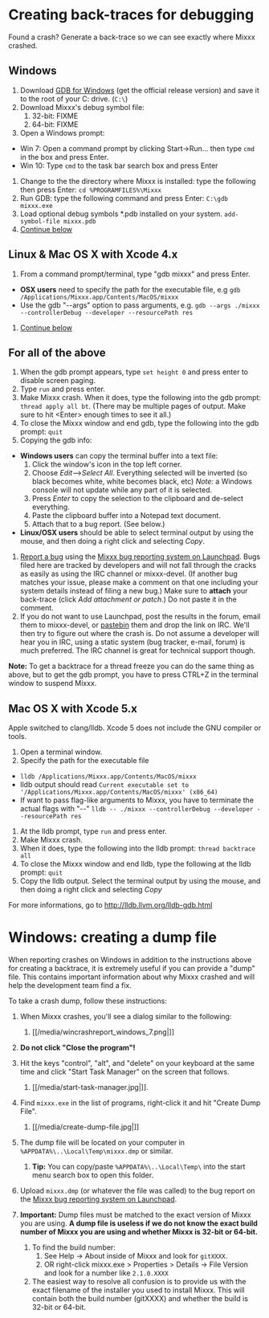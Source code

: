 # Creating back-traces for debugging

Found a crash? Generate a back-trace so we can see exactly where Mixxx
crashed.

## Windows

1.  Download [GDB for
    Windows](http://www.equation.com/servlet/equation.cmd?fa=gdb) (get
    the official release version) and save it to the root of your C:
    drive. (`C:\`)
2.  Download Mixxx's debug symbol file:
    1.  32-bit: FIXME
    2.  64-bit: FIXME
3.  Open a Windows prompt: 

<!-- end list -->

  - Win 7: Open a command prompt by clicking Start-\>Run... then type
    `cmd` in the box and press Enter.
  - Win 10: Type `cmd` to the task bar search box and press Enter

<!-- end list -->

1.  Change to the the directory where Mixxx is installed: type the
    following then press Enter: `cd %PROGRAMFILES%\Mixxx`
2.  Run GDB: type the following command and press Enter: `C:\gdb
    mixxx.exe`
3.  Load optional debug symbols \*.pdb installed on your system.
    `add-symbol-file mixxx.pdb`
4.  [Continue below](#for-all-of-the-above)

## Linux & Mac OS X with Xcode 4.x

1.  From a command prompt/terminal, type "gdb mixxx" and press Enter.

<!-- end list -->

  - **OSX users** need to specify the path for the executable file, e.g
    `gdb /Applications/Mixxx.app/Contents/MacOS/mixxx`
  - Use the gdb "--args" option to pass arguments, e.g. `gdb --args
    ./mixxx --controllerDebug --developer --resourcePath res`

<!-- end list -->

1.  [Continue below](#for-all-of-the-above)

## For all of the above

1.  When the gdb prompt appears, type `set height 0` and press enter to
    disable screen paging.
2.  Type `run` and press enter.
3.  Make Mixxx crash. When it does, type the following into the gdb
    prompt: `thread apply all bt`. (There may be multiple pages of
    output. Make sure to hit \<Enter\> enough times to see it all.)
4.  To close the Mixxx window and end gdb, type the following into the
    gdb prompt: `quit`
5.  Copying the gdb info:

<!-- end list -->

  - **Windows users** can copy the terminal buffer into a text file:
    1.  Click the window's icon in the top left corner.
    2.  Choose *Edit*--\>*Select All*. Everything selected will be
        inverted (so black becomes white, white becomes black, etc)
        *Note:* a Windows console will not update while any part of it
        is selected.
    3.  Press *Enter* to copy the selection to the clipboard and
        de-select everything.
    4.  Paste the clipboard buffer into a Notepad text document.
    5.  Attach that to a bug report. (See below.)
  - **Linux/OSX users** should be able to select terminal output by
    using the mouse, and then doing a right click and selecting *Copy*.

<!-- end list -->

1.  [Report a bug](https://bugs.launchpad.net/mixxx/+filebug) using the
    [Mixxx bug reporting system on
    Launchpad](https://bugs.launchpad.net/mixxx/). Bugs filed here are
    tracked by developers and will not fall through the cracks as easily
    as using the IRC channel or mixxx-devel. (If another bug matches
    your issue, please make a comment on that one including your system
    details instead of filing a new bug.) Make sure to **attach** your
    back-trace (click *Add attachment or patch*.) Do not paste it in the
    comment.
2.  If you do not want to use Launchpad, post the results in the forum,
    email them to mixxx-devel, or [pastebin](http://www.pastebin.ca)
    them and drop the link on IRC. We'll then try to figure out where
    the crash is. Do not assume a developer will hear you in IRC, using
    a static system (bug tracker, e-mail, forum) is much preferred. The
    IRC channel is great for technical support though.

**Note:** To get a backtrace for a thread freeze you can do the same
thing as above, but to get the gdb prompt, you have to press CTRL+Z in
the terminal window to suspend Mixxx.

## Mac OS X with Xcode 5.x

Apple switched to clang/lldb. Xcode 5 does not include the GNU compiler
or tools.

1.  Open a terminal window.
2.  Specify the path for the executable file

<!-- end list -->

  - `lldb /Applications/Mixxx.app/Contents/MacOS/mixxx`
  - lldb output should read `Current executable set to
    '/Applications/Mixxx.app/Contents/MacOS/mixxx' (x86_64)`
  - If want to pass flag-like arguments to Mixxx, you have to terminate
    the actual flags with "--" `lldb -- ./mixxx --controllerDebug
    --developer --resourcePath res`

<!-- end list -->

1.  At the lldb prompt, type `run` and press enter.
2.  Make Mixxx crash.
3.  When it does, type the following into the lldb prompt: `thread
    backtrace all`
4.  To close the Mixxx window and end lldb, type the following at the
    lldb prompt: `quit`
5.  Copy the lldb output. Select the terminal output by using the mouse,
    and then doing a right click and selecting *Copy*

For more informations, go to <http://lldb.llvm.org/lldb-gdb.html>

# Windows: creating a dump file

When reporting crashes on Windows in addition to the instructions above
for creating a backtrace, it is extremely useful if you can provide a
"dump" file. This contains important information about why Mixxx crashed
and will help the development team find a fix.

To take a crash dump, follow these instructions:

1.  When Mixxx crashes, you'll see a dialog similar to the following: 
    1.  [[/media/wincrashreport_windows_7.png|]]
2.  **Do not click "Close the program"\!**
3.  Hit the keys "control", "alt", and "delete" on your keyboard at the
    same time and click "Start Task Manager" on the screen that follows.
    
    1.  [[/media/start-task-manager.jpg|]].
4.  Find `mixxx.exe` in the list of programs, right-click it and hit
    "Create Dump File".
    1.  [[/media/create-dump-file.jpg|]]
5.  The dump file will be located on your computer in
    `%APPDATA%\..\Local\Temp\mixxx.dmp` or similar. 
    1.  **Tip:** You can copy/paste `%APPDATA%\..\Local\Temp\` into the
        start menu search box to open this folder.
6.  Upload `mixxx.dmp` (or whatever the file was called) to the bug
    report on the [Mixxx bug reporting system on
    Launchpad](https://bugs.launchpad.net/mixxx/).
7.  **Important:** Dump files must be matched to the exact version of
    Mixxx you are using. **A dump file is useless if we do not know the
    exact build number of Mixxx you are using and whether Mixxx is
    32-bit or 64-bit.**
    1.  To find the build number:
        1.  See Help -\> About inside of Mixxx and look for `gitXXXX`.
        2.  OR right-click mixxx.exe \> Properties \> Details -\> File
            Version and look for a number like `2.1.0.XXXX`
    2.  The easiest way to resolve all confusion is to provide us with
        the exact filename of the installer you used to install Mixxx.
        This will contain both the build number (gitXXXX) and whether
        the build is 32-bit or 64-bit.
